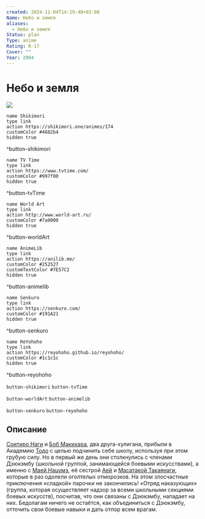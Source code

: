 ```yaml
---
created: 2024-11-04T14:19:40+03:00
Name: Небо и земля
aliases:
  - Небо и земля
Status: plan
Type: anime
Rating: R-17
Cover: ""
Year: 2004
---
```


# Небо и земля

![](https://nyaa.shikimori.one/uploads/poster/animes/174/9ac95eecbdc645f42a4faedf1c6e3cdc.jpeg)

```button
name Shikimori
type link
action https://shikimori.one/animes/174
customColor #4682b4
hidden true
```
^button-shikimori

```button
name TV Time
type link
action https://www.tvtime.com/
customColor #997f00
hidden true
```
^button-tvTime

```button
name World Art
type link
action http://www.world-art.ru/
customColor #7a0000
hidden true
```
^button-worldArt

```button
name AnimeLib
type link
action https://anilib.me/
customColor #252527
customTextColor #7E57C2
hidden true
```
^button-animelib

```button
name Senkuro
type link
action https://senkuro.com/
customColor #191A21
hidden true
```
^button-senkuro

```button
name ReYohoho
type link
action https://reyohoho.github.io/reyohoho/
customColor #1c1c1c
hidden true
```
^button-reyohoho

`button-shikimori` `button-tvTime`

`button-worldArt` `button-animelib`

`button-senkuro` `button-reyohoho`

## Описание

[Соитиро Наги](https://shikimori.one/characters/839-souichirou-nagi) и [Боб Макихара](https://shikimori.one/characters/840-bob-makihara), два друга-хулигана, прибыли в Академию [Тодо](https://shikimori.one/characters/245013-toudou) с целью подчинить себе школу, используя при этом грубую силу. Но в первый же день они столкнулись с членами Дзюкэмбу (школьной группой, занимающейся боевыми искусствами), а именно с [Маей Нацумэ](https://shikimori.one/characters/841-maya-natsume), её сестрой [Аей](https://shikimori.one/characters/842-aya-natsume) и [Масатакой Такаянаги](https://shikimori.one/characters/843-masataka-takayanagi), которые в раз одолели оголтелых отморозков. На этом злосчастные приключения «сладкой» парочки не закончились! «Отряд наказующих» (группа, которая осуществляет надзор за всеми школьными секциями боевых искусств), посчитав, что они связаны с Дзюкэмбу, нападает на них. Бедолагам ничего не остаётся, как объединиться с Дзюкэмбу, отточить свои боевые навыки и дать отпор всем врагам.

